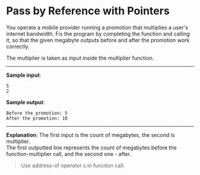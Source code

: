 # Pass by Reference with Pointers

You operate a mobile provider running a promotion that multiplies a user's internet bandwidth.
Fix the program by completing the function and calling it, so that the given megabyte outputs before and after the promotion work correctly.

The multiplier is taken as input inside the multiplier function.

---

**Sample input**:
```
5
2
```

**Sample output**:
```
Before the promotion: 5
After the promotion: 10
```

---

**Explanation**:
The first input is the count of megabytes, the second is multiplier.  
The first outputted line represents the count of megabytes before the function-multiplier call, and the second one - after.

>Use address-of operator `&` in function call.